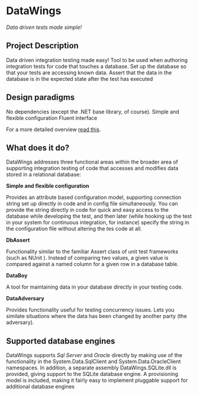 # DataWings
*Data driven tests made simple!*

Project Description
-------------------
Data driven integration testing made easy! Tool to be used when authoring integration tests for code that touches a database. Set up the database so that your tests are accessing known data. Assert that the data in the database is in the expected state after the test has executed

Design paradigms
---------------
No dependencies (except the .NET base library, of course).
Simple and flexible configuration
Fluent interface

For a more detailed overview [read this](http://sheitm.blogspot.no/2009/05/yes-im-now-officially-open-source.html). 

What does it do?
---------------
DataWings addresses three functional areas within the broader area of supporting integration testing of code that accesses and modifies data stored in a relational database:

**Simple and flexible configuration**

Provides an attribute based configuration model, supporting connection string set up directly in code and in config file simultaneously. You can provide the string directly in code for quick and easy access to the database while developing the test, and then later (while hooking up the test in your system for continuous integration, for instance) specify the string in the configuration file without altering the tes code at all.

**DbAssert**

Functionality similar to the familiar Assert class of unit test frameworks (such as NUnit ). Instead of comparing two values, a given value is compared against a named column for a given row in a database table.

**DataBoy**

A tool for maintaining data in your database directly in your testing code.

**DataAdversary**

Provides functionality useful for testing concurrency issues. Lets you similate situations where the data has been changed by another party (the adversary).

Supported database engines
-------------------------
DataWings supports *Sql Server* and *Oracle* directly by making use of the functionality in the System.Data.SqlClient and System.Data.OracleClient namespaces. In addition, a separate assembly DataWings.SQLite.dll is provided, giving support to the SQLite database engine. A provisioning model is included, making it fairly easy to implement pluggable support for additional database engines
